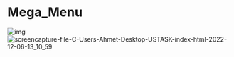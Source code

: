 # Mega_Menu

![img](https://user-images.githubusercontent.com/95828884/205882596-63d8bdfb-d713-4c6d-a704-7ade24c7ca38.png)
![screencapture-file-C-Users-Ahmet-Desktop-USTASK-index-html-2022-12-06-13_10_59](https://user-images.githubusercontent.com/95828884/205882670-8fbfec56-0a20-4d14-be9b-088cccd2f8af.png)
